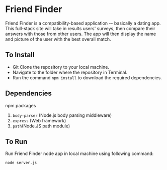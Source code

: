 # Friend Finder
Friend Finder is a compatibility-based application -- basically a dating app. This full-stack site will take in results users' surveys, then compare their answers with those from other users. The app will then display the name and picture of the user with the best overall match. 

## To Install
* Git Clone the repository to your local machine.
* Navigate to the folder where the repository in Terminal.
* Run the command `npm install` to download the required dependencies.

## Dependencies
npm packages
1. `body-parser` (Node.js body parsing middleware)
1. `express` (Web framework)
1. `path`(Node.JS path module)

## To Run

Run Friend Finder node app in local machine using following command:

	node server.js

